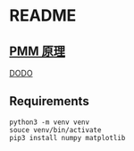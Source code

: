 # README

## [PMM 原理](./PMM.ipynb)

[DODO](https://dodoex.io/)

## Requirements

```
python3 -m venv venv
souce venv/bin/activate
pip3 install numpy matplotlib
```